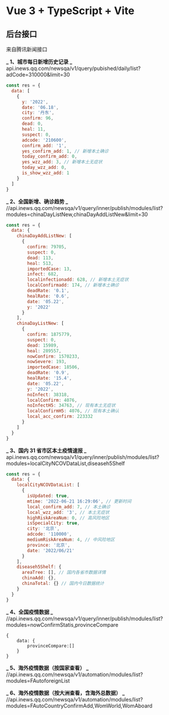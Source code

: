 # Vue 3 + TypeScript + Vite






## 后台接口

来自腾讯新闻接口

**_ 1、城市每日新增历史记录 _**
api.inews.qq.com/newsqa/v1/query/pubished/daily/list?adCode=310000&limit=30

```js
const res = {
  data: [
    {
      y: '2022',
      date: '06.18',
      city: '丹东',
      confirm: 96,
      dead: 0,
      heal: 11,
      suspect: 0,
      adcode: '210600',
      confirm_add: '1',
      yes_confirm_add: 1, // 新增本土确诊
      today_confirm_add: 0,
      yes_wzz_add: 3, // 新增本土无症状
      today_wzz_add: 0,
      is_show_wzz_add: 1
    }
  ]
}
```

**_ 2、全国新增、确诊趋势 _**
//api.inews.qq.com/newsqa/v1/query/inner/publish/modules/list?modules=chinaDayListNew,chinaDayAddListNew&limit=30

```js
const res = {
  data: {
    chinaDayAddListNew: [
      {
        confirm: 79705,
        suspect: 0,
        dead: 113,
        heal: 513,
        importedCase: 13,
        infect: 682,
        localinfectionadd: 628, // 新增本土无症状
        localConfirmadd: 174, // 新增本土确诊
        deadRate: '0.1',
        healRate: '0.6',
        date: '05.22',
        y: '2022'
      }
    ],
    chinaDayListNew: [
      {
        confirm: 1875779,
        suspect: 0,
        dead: 15989,
        heal: 289557,
        nowConfirm: 1570233,
        nowSevere: 193,
        importedCase: 18506,
        deadRate: '0.9',
        healRate: '15.4',
        date: '05.22',
        y: '2022',
        noInfect: 38318,
        localConfirm: 4076,
        noInfectH5: 34763, // 现有本土无症状
        localConfirmH5: 4076, // 现有本土确认
        local_acc_confirm: 223332
      }
    ]
  }
}
```

**_ 3、国内 31 省市区本土疫情速报 _**
api.inews.qq.com/newsqa/v1/query/inner/publish/modules/list?modules=localCityNCOVDataList,diseaseh5Shelf

```js
const res = {
  data: {
    localCityNCOVDataList: [
      {
        isUpdated: true,
        mtime: '2022-06-21 16:29:06', // 更新时间
        local_confirm_add: 7, // 本土确诊
        local_wzz_add: '3', // 本土无症状
        highRiskAreaNum: 0, // 高风险地区
        isSpecialCity: true,
        city: '北京',
        adcode: '110000',
        mediumRiskAreaNum: 4, // 中风险地区
        province: '北京',
        date: '2022/06/21'
      }
    ],
    diseaseh5Shelf: {
      areaTree: [], // 国内各省市数据详情
      chinaAdd: {},
      chinaTotal: {} // 国内今日数据统计
    }
  }
}
```

**_ 4、全国疫情数据 _**
//api.inews.qq.com/newsqa/v1/query/inner/publish/modules/list?modules=nowConfirmStatis,provinceCompare

```
{
	data: {
		provinceCompare:[]
	}
}
```

**_ 5、海外疫情数据（按国家查看） _**
//api.inews.qq.com/newsqa/v1/automation/modules/list?modules=FAutoforeignList

**_ 6、海外疫情数据（按大洲查看，含海外总数据） _**
//api.inews.qq.com/newsqa/v1/automation/modules/list?modules=FAutoCountryConfirmAdd,WomWorld,WomAboard
